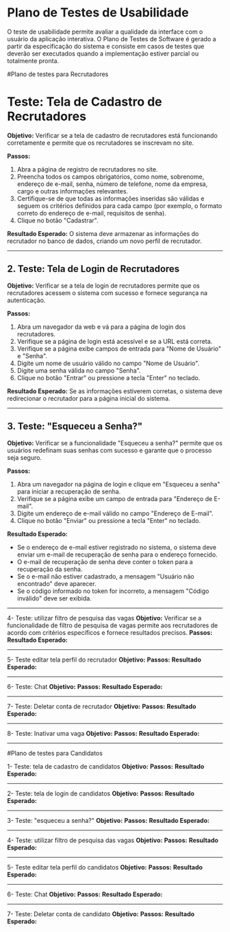 # Plano de Testes de Usabilidade

O teste de usabilidade permite avaliar a qualidade da interface com o usuário da aplicação interativa. O Plano de Testes de Software é gerado a partir da especificação do sistema e consiste em casos de testes que deverão ser executados quando a implementação estiver parcial ou totalmente pronta.

#Plano de testes para Recrutadores

# Teste: Tela de Cadastro de Recrutadores

**Objetivo:** Verificar se a tela de cadastro de recrutadores está funcionando corretamente e permite que os recrutadores se inscrevam no site.

**Passos:**
1. Abra a página de registro de recrutadores no site.
2. Preencha todos os campos obrigatórios, como nome, sobrenome, endereço de e-mail, senha, número de telefone, nome da empresa, cargo e outras informações relevantes.
3. Certifique-se de que todas as informações inseridas são válidas e seguem os critérios definidos para cada campo (por exemplo, o formato correto do endereço de e-mail, requisitos de senha).
4. Clique no botão "Cadastrar".

**Resultado Esperado:**
O sistema deve armazenar as informações do recrutador no banco de dados, criando um novo perfil de recrutador.

-------------------------------------------------------------------------------------------------

## 2. Teste: Tela de Login de Recrutadores

**Objetivo:** Verificar se a tela de login de recrutadores permite que os recrutadores acessem o sistema com sucesso e fornece segurança na autenticação.

**Passos:**
1. Abra um navegador da web e vá para a página de login dos recrutadores.
2. Verifique se a página de login está acessível e se a URL está correta.
3. Verifique se a página exibe campos de entrada para "Nome de Usuário" e "Senha".
4. Digite um nome de usuário válido no campo "Nome de Usuário".
5. Digite uma senha válida no campo "Senha".
6. Clique no botão "Entrar" ou pressione a tecla "Enter" no teclado.

**Resultado Esperado:**
Se as informações estiverem corretas, o sistema deve redirecionar o recrutador para a página inicial do sistema.

-------------------------------------------------------------------------------------------------

## 3. Teste: "Esqueceu a Senha?"

**Objetivo:** Verificar se a funcionalidade "Esqueceu a senha?" permite que os usuários redefinam suas senhas com sucesso e garante que o processo seja seguro.

**Passos:**
1. Abra um navegador na página de login e clique em "Esqueceu a senha" para iniciar a recuperação de senha.
2. Verifique se a página exibe um campo de entrada para "Endereço de E-mail".
3. Digite um endereço de e-mail válido no campo "Endereço de E-mail".
4. Clique no botão "Enviar" ou pressione a tecla "Enter" no teclado.

**Resultado Esperado:**
- Se o endereço de e-mail estiver registrado no sistema, o sistema deve enviar um e-mail de recuperação de senha para o endereço fornecido.
- O e-mail de recuperação de senha deve conter o token para a recuperação da senha.
- Se o e-mail não estiver cadastrado, a mensagem "Usuário não encontrado" deve aparecer.
- Se o código informado no token for incorreto, a mensagem "Código inválido" deve ser exibida.


-------------------------------------------------------------------------------------------------

4- Teste: utilizar filtro de pesquisa das vagas
**Objetivo:** Verificar se a funcionalidade de filtro de pesquisa de vagas permite aos recrutadores de acordo com critérios específicos e fornece resultados precisos.
**Passos:**
**Resultado Esperado:**

-------------------------------------------------------------------------------------------------

5- Teste editar tela perfil do recrutador
**Objetivo:**
**Passos:**
**Resultado Esperado:**

-------------------------------------------------------------------------------------------------


6- Teste: Chat 
**Objetivo:**
**Passos:**
**Resultado Esperado:**

-------------------------------------------------------------------------------------------------


7- Teste: Deletar conta de recrutador
**Objetivo:**
**Passos:**
**Resultado Esperado:**

-------------------------------------------------------------------------------------------------


8- Teste: Inativar uma vaga 
**Objetivo:**
**Passos:**
**Resultado Esperado:**

-------------------------------------------------------------------------------------------------



#Plano de testes para Candidatos

1- Teste: tela de cadastro de candidatos
**Objetivo:**
**Passos:**
**Resultado Esperado:**

-------------------------------------------------------------------------------------------------


2- Teste: tela de login de candidatos
**Objetivo:**
**Passos:**
**Resultado Esperado:**

-------------------------------------------------------------------------------------------------


3- Teste: "esqueceu a senha?"
**Objetivo:**
**Passos:**
**Resultado Esperado:**

-------------------------------------------------------------------------------------------------


4- Teste: utilizar filtro de pesquisa das vagas
**Objetivo:**
**Passos:**
**Resultado Esperado:**

-------------------------------------------------------------------------------------------------


5- Teste editar tela perfil do candidatos
**Objetivo:**
**Passos:**
**Resultado Esperado:**

-------------------------------------------------------------------------------------------------


6- Teste: Chat 
**Objetivo:**
**Passos:**
**Resultado Esperado:**

-------------------------------------------------------------------------------------------------


7- Teste: Deletar conta de candidato
**Objetivo:**
**Passos:**
**Resultado Esperado:**



